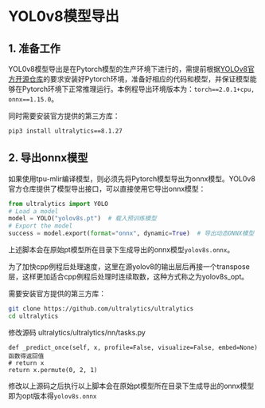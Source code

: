 # YOL0v8模型导出
## 1. 准备工作
YOL0v8模型导出是在Pytorch模型的生产环境下进行的，需提前根据[​YOLOv8官方开源仓库](https://github.com/ultralytics/ultralytics)的要求安装好Pytorch环境，准备好相应的代码和模型，并保证模型能够在Pytorch环境下正常推理运行。本例程导出环境版本为：`torch==2.0.1+cpu, onnx==1.15.0`。

同时需要安装官方提供的第三方库：
```bash
pip3 install ultralytics==8.1.27
```

## 2. 导出onnx模型
如果使用tpu-mlir编译模型，则必须先将Pytorch模型导出为onnx模型。YOL0v8官方仓库提供了模型导出接口，可以直接使用它导出onnx模型：

```python
from ultralytics import YOLO
# Load a model
model = YOLO("yolov8s.pt")  # 载入预训练模型
# Export the model
success = model.export(format="onnx", dynamic=True)  # 导出动态ONNX模型
```

上述脚本会在原始pt模型所在目录下生成导出的onnx模型`yolov8s.onnx`。

为了加快cpp例程后处理速度，这里在源yolov8的输出层后再接一个transpose层，这样更加适合cpp例程后处理时连续取数，这种方式称之为yolov8s_opt。


需要安装官方提供的第三方库：
```bash
git clone https://github.com/ultralytics/ultralytics
cd ultralytics
```

修改源码 ultralytics/ultralytics/nn/tasks.py
```
def _predict_once(self, x, profile=False, visualize=False, embed=None)函数得返回值
# return x
return x.permute(0, 2, 1)
```
修改以上源码之后执行以上脚本会在原始pt模型所在目录下生成导出的onnx模型即为opt版本得`yolov8s.onnx`